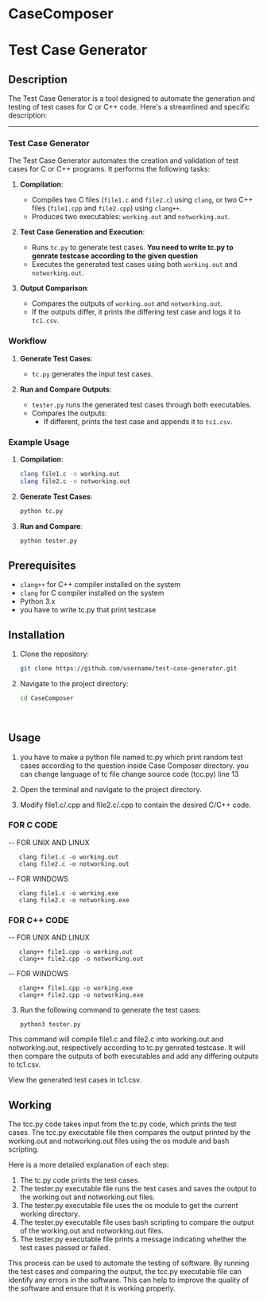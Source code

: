 # CaseComposer

# Test Case Generator

## Description

The Test Case Generator is a tool designed to automate the generation and testing of test cases for C or C++ code. Here's a streamlined and specific description:

---

### Test Case Generator

The Test Case Generator automates the creation and validation of test cases for C or C++ programs. It performs the following tasks:

1. **Compilation**:
   - Compiles two C files (`file1.c` and `file2.c`) using `clang`, or two C++ files (`file1.cpp` and `file2.cpp`) using `clang++`.
   - Produces two executables: `working.out` and `notworking.out`.

2. **Test Case Generation and Execution**:
   - Runs `tc.py` to generate test cases. **You need to write tc.py to genrate testcase according to the given question**
   - Executes the generated test cases using both `working.out` and `notworking.out`.

3. **Output Comparison**:
   - Compares the outputs of `working.out` and `notworking.out`.
   - If the outputs differ, it prints the differing test case and logs it to `tc1.csv`.

### Workflow

1. **Generate Test Cases**:
   - `tc.py` generates the input test cases.

2. **Run and Compare Outputs**:
   - `tester.py` runs the generated test cases through both executables.
   - Compares the outputs:
     - If different, prints the test case and appends it to `tc1.csv`.

### Example Usage

1. **Compilation**:
   ```bash
   clang file1.c -o working.out
   clang file2.c -o notworking.out
   ```

2. **Generate Test Cases**:
   ```bash
   python tc.py
   ```

3. **Run and Compare**:
   ```bash
   python tester.py
   ```

## Prerequisites

- `clang++` for C++ compiler installed on the system
- `clang` for C compiler installed on the system
- Python 3.x
- you have to write tc.py that print testcase 

## Installation

1. Clone the repository:

   ```bash
   git clone https://github.com/username/test-case-generator.git
2. Navigate to the project directory:
   ```bash
   cd CaseComposer
 
 
## Usage
1. you have to make a python file named tc.py which print random test cases according to the question inside Case Composer directory. you can change language of tc file change source code (tcc.py) line 13

1. Open the terminal and navigate to the project directory.
2. Modify file1.c/.cpp and file2.c/.cpp to contain the desired C/C++ code.
### FOR C CODE

-- FOR UNIX AND LINUX

       clang file1.c -o working.out
       clang file2.c -o notworking.out
-- FOR WINDOWS

       clang file1.c -o working.exe
       clang file2.c -o notworking.exe
### FOR C++ CODE

-- FOR UNIX AND LINUX

       clang++ file1.cpp -o working.out
       clang++ file2.cpp -o notworking.out
-- FOR WINDOWS

       clang++ file1.cpp -o working.exe
       clang++ file2.cpp -o notworking.exe

 
 3. Run the following command to generate the test cases:

        python3 tester.py

This command will compile file1.c and file2.c into working.out and notworking.out, respectively according to tc.py genrated testcase. It will then compare the outputs of both executables and add any differing outputs to tc1.csv.

View the generated test cases in tc1.csv.
## Working
The tcc.py code takes input from the tc.py code, which prints the test cases. The tcc.py executable file then compares the output printed by the working.out and notworking.out files using the os module and bash scripting.

Here is a more detailed explanation of each step:
1. The tc.py code prints the test cases.
2. The tester.py executable file runs the test cases and saves the output to the working.out and notworking.out files.
3. The tester.py executable file uses the os module to get the current working directory.
4. The tester.py executable file uses bash scripting to compare the output of the working.out and notworking.out files.
5. The tester.py executable file prints a message indicating whether the test cases passed or failed.

This process can be used to automate the testing of software. By running the test cases and comparing the output, the tcc.py executable file can identify any errors in the software. This can help to improve the quality of the software and ensure that it is working properly.
